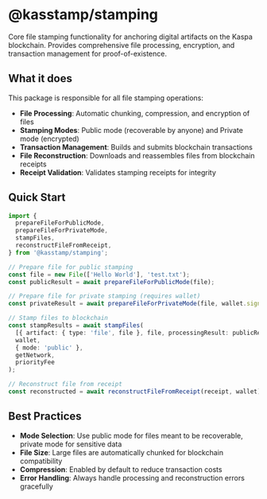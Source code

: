 # @kasstamp/stamping

Core file stamping functionality for anchoring digital artifacts on the Kaspa blockchain. Provides comprehensive file processing, encryption, and transaction management for proof-of-existence.

## What it does

This package is responsible for all file stamping operations:

- **File Processing**: Automatic chunking, compression, and encryption of files
- **Stamping Modes**: Public mode (recoverable by anyone) and Private mode (encrypted)
- **Transaction Management**: Builds and submits blockchain transactions
- **File Reconstruction**: Downloads and reassembles files from blockchain receipts
- **Receipt Validation**: Validates stamping receipts for integrity

## Quick Start

```typescript
import {
  prepareFileForPublicMode,
  prepareFileForPrivateMode,
  stampFiles,
  reconstructFileFromReceipt,
} from '@kasstamp/stamping';

// Prepare file for public stamping
const file = new File(['Hello World'], 'test.txt');
const publicResult = await prepareFileForPublicMode(file);

// Prepare file for private stamping (requires wallet)
const privateResult = await prepareFileForPrivateMode(file, wallet.signingEnclave);

// Stamp files to blockchain
const stampResults = await stampFiles(
  [{ artifact: { type: 'file', file }, file, processingResult: publicResult }],
  wallet,
  { mode: 'public' },
  getNetwork,
  priorityFee
);

// Reconstruct file from receipt
const reconstructed = await reconstructFileFromReceipt(receipt, wallet);
```

## Best Practices

- **Mode Selection**: Use public mode for files meant to be recoverable, private mode for sensitive data
- **File Size**: Large files are automatically chunked for blockchain compatibility
- **Compression**: Enabled by default to reduce transaction costs
- **Error Handling**: Always handle processing and reconstruction errors gracefully
